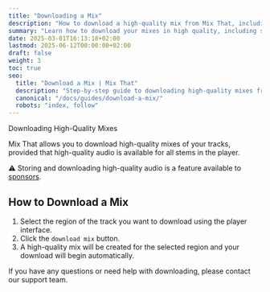 ```yaml
---
title: "Downloading a Mix"
description: "How to download a high-quality mix from Mix That, including requirements and step-by-step instructions."
summary: "Learn how to download your mixes in high quality, including sponsor requirements and region selection."
date: 2025-03-01T16:13:18+02:00
lastmod: 2025-06-12T00:00:00+02:00
draft: false
weight: 3
toc: true
seo:
  title: "Download a Mix | Mix That"
  description: "Step-by-step guide to downloading high-quality mixes from Mix That, including sponsor access and region selection."
  canonical: "/docs/guides/download-a-mix/"
  robots: "index, follow"
---
```


Downloading High-Quality Mixes

Mix That allows you to download high-quality mixes of your tracks, provided that high-quality audio is available for all stems in the player.

:warning: Storing and downloading high-quality audio is a feature available to [sponsors](/docs/general/sponsor-this-project/).

## How to Download a Mix

1. Select the region of the track you want to download using the player interface.
2. Click the `download mix` button.
3. A high-quality mix will be created for the selected region and your download will begin automatically.

If you have any questions or need help with downloading, please contact our support team.

